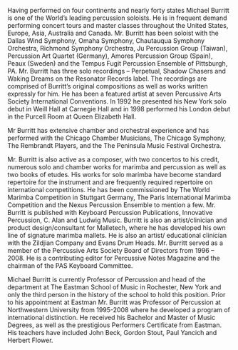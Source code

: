 Having performed on four continents and nearly forty states Michael Burritt is one of the World’s leading percussion soloists. He is in frequent demand performing concert tours and master classes throughout the United States, Europe, Asia, Australia and Canada. Mr. Burritt has been soloist with the Dallas Wind Symphony, Omaha Symphony, Chautauqua Symphony Orchestra, Richmond Symphony Orchestra, Ju Percussion Group (Taiwan), Percussion Art Quartet (Germany), Amores Percussion Group (Spain), Peaux (Sweden) and the Tempus Fugit Percussion Ensemble of Pittsburgh, PA. Mr. Burritt has three solo recordings – Perpetual, Shadow Chasers and Waking Dreams on the Resonator Records label. The recordings are comprised of Burritt’s original compositions as well as works written expressly for him. He has been a featured artist at seven Percussive Arts Society International Conventions. In 1992 he presented his New York solo debut in Weill Hall at Carnegie Hall and in 1998 performed his London debut in the Purcell Room at Queen Elizabeth Hall.

Mr Burritt has extensive chamber and orchestral experience and has performed with the Chicago Chamber Musicians, The Chicago Symphony, The Rembrandt Players, and the The Peninsula Music Festival Orchestra.

Mr. Burritt is also active as a composer, with two concertos to his credit, numerous solo and chamber works for marimba and percussion as well as two books of etudes. His works for solo marimba have become standard repertoire for the instrument and are frequently required repertoire on international competitions. He has been commissioned by The World Marimba Competition in Stuttgart Germany, The Paris International Marimba Competition and the Nexus Percussion Ensemble to mention a few. Mr. Burritt is published with Keyboard Percussion Publications, Innovative Percussion, C. Alan and Ludwig Music. Burritt is also an artist/clinician and product design/consultant for Malletech, where he has developed his own line of signature marimba mallets. He is also an artist/ educational clinician with the Zildjian Company and Evans Drum Heads. Mr. Burritt served as a member of the Percussive Arts Society Board of Directors from 1996 – 2008. He is a contributing editor for Percussive Notes Magazine and the chairman of the PAS Keyboard Committee.

Michael Burritt is currently Professor of Percussion and head of the department at The Eastman School of Music in Rochester, New York and only the third person in the history of the school to hold this position. Prior to his appointment at Eastman Mr. Burritt was Professor of Percussion at Northwestern University from 1995-2008 where he developed a program of international distinction. He received his Bachelor and Master of Music Degrees, as well as the prestigious Performers Certificate from Eastman. His teachers have included John Beck, Gordon Stout, Paul Yancich and Herbert Flower.
